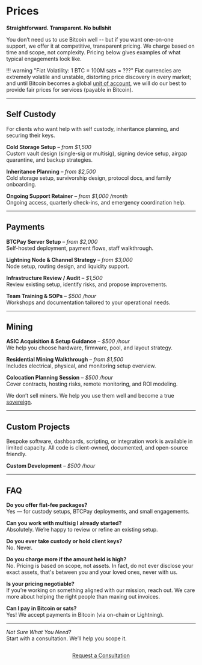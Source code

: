 # Prices
<!--
Lord Jesus Christ, Son of the Living God
Have mercy on me
a sinner
-->
**Straightforward. Transparent. No bullshit**

You don’t need us to use Bitcoin well -- but if you want one-on-one support, we offer it at competitive, transparent pricing. We charge based on time and scope, not complexity. Pricing below gives examples of what typical engagements look like.

!!! warning "Fiat Volatility: 1 BTC = 100M sats = <span id="btcPrice">???</span>"
    Fiat currencies are extremely volatile and unstable, distorting price discovery in every market; and until Bitcoin becomes a global [unit of account](bitcoin-as-money/unit-of-account.md), we will do our best to provide fair prices for services (payable in Bitcoin).




---

## Self Custody
For clients who want help with self custody, inheritance planning, and securing their keys.

**Cold Storage Setup** – *from $1,500 <span id="coldStorageSats"></span>*  
Custom vault design (single-sig or multisig), signing device setup, airgap quarantine, and backup strategies.

**Inheritance Planning** – *from $2,500 <span id="inheritanceSats"></span>*  
Cold storage setup, survivorship design, protocol docs, and family onboarding.

**Ongoing Support Retainer** – *from $1,000 <span id="retainerSats"></span>/month*  
Ongoing access, quarterly check-ins, and emergency coordination help.

---

## Payments

**BTCPay Server Setup** – *from $2,000 <span id="btcPaySats"></span>*  
Self-hosted deployment, payment flows, staff walkthrough.

**Lightning Node & Channel Strategy** – *from $3,000 <span id="lightningSats"></span>*  
Node setup, routing design, and liquidity support.

**Infrastructure Review / Audit** – *$1,500 <span id="auditSats"></span>*  
Review existing setup, identify risks, and propose improvements.

**Team Training & SOPs** – *$500 <span id="trainingSats"></span>/hour*  
Workshops and documentation tailored to your operational needs.

---

## Mining

**ASIC Acquisition & Setup Guidance** – *$500 <span id="asicSats"></span>/hour*  
We help you choose hardware, firmware, pool, and layout strategy.

**Residential Mining Walkthrough** – *from $1,500 <span id="miningWalkthroughSats"></span>*  
Includes electrical, physical, and monitoring setup overview.

**Colocation Planning Session** – *$500 <span id="colocationSats"></span>/hour*  
Cover contracts, hosting risks, remote monitoring, and ROI modeling.

We don’t sell miners. We help you use them well and become a true [sovereign](pow/sovereignty/index.md).

---

## Custom Projects
Bespoke software, dashboards, scripting, or integration work is available in limited capacity.
All code is client-owned, documented, and open-source friendly.

**Custom Development** – *$500 <span id="customDevSats"></span>/hour*  




---

## FAQ

**Do you offer flat-fee packages?**  
Yes — for custody setups, BTCPay deployments, and small engagements.

**Can you work with multisig I already started?**  
Absolutely. We’re happy to review or refine an existing setup.

**Do you ever take custody or hold client keys?**  
No. Never.

**Do you charge more if the amount held is high?**  
No. Pricing is based on scope, not assets. In fact, do not ever disclose your exact assets, that's between you and your loved ones, never with us.

**Is your pricing negotiable?**  
If you’re working on something aligned with our mission, reach out. We care more about helping the right people than maxing out invoices.

**Can I pay in Bitcoin or sats?**  
Yes! We accept payments in Bitcoin (via on-chain or Lightning).




---

*Not Sure What You Need?*  
Start with a consultation. We’ll help you scope it.

<div style="text-align: center; margin: 2em 0;">
  <a href="/about/contact/" class="md-button md-button--primary">
    Request a Consultation
  </a>
</div>


<div id="prices_page" style="display:none;"></div>



